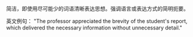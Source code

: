 简洁，即使用尽可能少的词语清晰表达思想。强调语言或表达方式的简明扼要。

英文例句：
"The professor appreciated the brevity of the student's report, which delivered the necessary information without unnecessary detail."